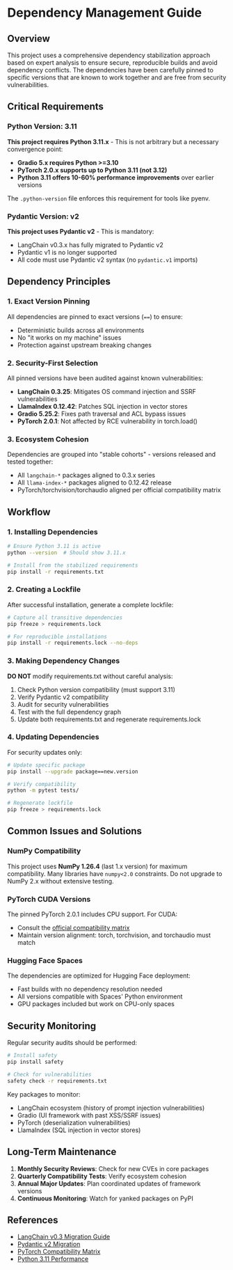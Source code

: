 # Dependency Management Guide

## Overview

This project uses a comprehensive dependency stabilization approach based on expert analysis to ensure secure, reproducible builds and avoid dependency conflicts. The dependencies have been carefully pinned to specific versions that are known to work together and are free from security vulnerabilities.

## Critical Requirements

### Python Version: 3.11

**This project requires Python 3.11.x** - This is not arbitrary but a necessary convergence point:
- **Gradio 5.x requires Python >=3.10**
- **PyTorch 2.0.x supports up to Python 3.11 (not 3.12)**
- **Python 3.11 offers 10-60% performance improvements** over earlier versions

The `.python-version` file enforces this requirement for tools like pyenv.

### Pydantic Version: v2

**This project uses Pydantic v2** - This is mandatory:
- LangChain v0.3.x has fully migrated to Pydantic v2
- Pydantic v1 is no longer supported
- All code must use Pydantic v2 syntax (no `pydantic.v1` imports)

## Dependency Principles

### 1. Exact Version Pinning

All dependencies are pinned to exact versions (`==`) to ensure:
- Deterministic builds across all environments
- No "it works on my machine" issues
- Protection against upstream breaking changes

### 2. Security-First Selection

All pinned versions have been audited against known vulnerabilities:
- **LangChain 0.3.25**: Mitigates OS command injection and SSRF vulnerabilities
- **LlamaIndex 0.12.42**: Patches SQL injection in vector stores
- **Gradio 5.25.2**: Fixes path traversal and ACL bypass issues
- **PyTorch 2.0.1**: Not affected by RCE vulnerability in torch.load()

### 3. Ecosystem Cohesion

Dependencies are grouped into "stable cohorts" - versions released and tested together:
- All `langchain-*` packages aligned to 0.3.x series
- All `llama-index-*` packages aligned to 0.12.42 release
- PyTorch/torchvision/torchaudio aligned per official compatibility matrix

## Workflow

### 1. Installing Dependencies

```bash
# Ensure Python 3.11 is active
python --version  # Should show 3.11.x

# Install from the stabilized requirements
pip install -r requirements.txt
```

### 2. Creating a Lockfile

After successful installation, generate a complete lockfile:

```bash
# Capture all transitive dependencies
pip freeze > requirements.lock

# For reproducible installations
pip install -r requirements.lock --no-deps
```

### 3. Making Dependency Changes

**DO NOT** modify requirements.txt without careful analysis:

1. Check Python version compatibility (must support 3.11)
2. Verify Pydantic v2 compatibility
3. Audit for security vulnerabilities
4. Test with the full dependency graph
5. Update both requirements.txt and regenerate requirements.lock

### 4. Updating Dependencies

For security updates only:
```bash
# Update specific package
pip install --upgrade package==new.version

# Verify compatibility
python -m pytest tests/

# Regenerate lockfile
pip freeze > requirements.lock
```

## Common Issues and Solutions

### NumPy Compatibility

This project uses **NumPy 1.26.4** (last 1.x version) for maximum compatibility. Many libraries have `numpy<2.0` constraints. Do not upgrade to NumPy 2.x without extensive testing.

### PyTorch CUDA Versions

The pinned PyTorch 2.0.1 includes CPU support. For CUDA:
- Consult the [official compatibility matrix](https://pytorch.org/get-started/previous-versions/)
- Maintain version alignment: torch, torchvision, and torchaudio must match

### Hugging Face Spaces

The dependencies are optimized for Hugging Face deployment:
- Fast builds with no dependency resolution needed
- All versions compatible with Spaces' Python environment
- GPU packages included but work on CPU-only spaces

## Security Monitoring

Regular security audits should be performed:

```bash
# Install safety
pip install safety

# Check for vulnerabilities
safety check -r requirements.txt
```

Key packages to monitor:
- LangChain ecosystem (history of prompt injection vulnerabilities)
- Gradio (UI framework with past XSS/SSRF issues)
- PyTorch (deserialization vulnerabilities)
- LlamaIndex (SQL injection in vector stores)

## Long-Term Maintenance

1. **Monthly Security Reviews**: Check for new CVEs in core packages
2. **Quarterly Compatibility Tests**: Verify ecosystem cohesion
3. **Annual Major Updates**: Plan coordinated updates of framework versions
4. **Continuous Monitoring**: Watch for yanked packages on PyPI

## References

- [LangChain v0.3 Migration Guide](https://python.langchain.com/docs/versions/migrating_agentic/)
- [Pydantic v2 Migration](https://docs.pydantic.dev/latest/migration/)
- [PyTorch Compatibility Matrix](https://pytorch.org/get-started/previous-versions/)
- [Python 3.11 Performance](https://docs.python.org/3/whatsnew/3.11.html) 
